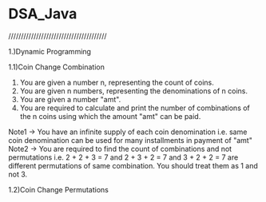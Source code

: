 # DSA_Java


///////////////////////////////////////


1.)Dynamic Programming


1.1)Coin Change Combination

1. You are given a number n, representing the count of coins.
2. You are given n numbers, representing the denominations of n coins.
3. You are given a number "amt".
4. You are required to calculate and print the number of combinations of the n coins using which the 
     amount "amt" can be paid.

Note1 -> You have an infinite supply of each coin denomination i.e. same coin denomination can be 
                  used for many installments in payment of "amt"
Note2 -> You are required to find the count of combinations and not permutations i.e.
                  2 + 2 + 3 = 7 and 2 + 3 + 2 = 7 and 3 + 2 + 2 = 7 are different permutations of same 
                  combination. You should treat them as 1 and not 3.
                  
                  
1.2)Coin Change Permutations





